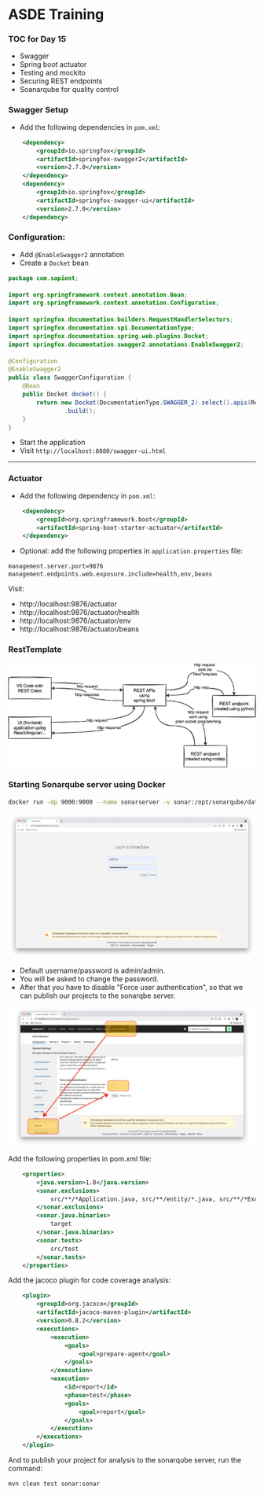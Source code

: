 # ASDE Training

### TOC for Day 15

-   Swagger
-   Spring boot actuator
-   Testing and mockito
-   Securing REST endpoints
-   Soanarqube for quality control

### Swagger Setup

-   Add the following dependencies in `pom.xml`:

```xml
    <dependency>
        <groupId>io.springfox</groupId>
        <artifactId>springfox-swagger2</artifactId>
        <version>2.7.0</version>
    </dependency>
    <dependency>
        <groupId>io.springfox</groupId>
        <artifactId>springfox-swagger-ui</artifactId>
        <version>2.7.0</version>
    </dependency>
```

### Configuration:

-   Add `@EnableSwagger2` annotation
-   Create a `Docket` bean

```java
package com.sapient;

import org.springframework.context.annotation.Bean;
import org.springframework.context.annotation.Configuration;

import springfox.documentation.builders.RequestHandlerSelectors;
import springfox.documentation.spi.DocumentationType;
import springfox.documentation.spring.web.plugins.Docket;
import springfox.documentation.swagger2.annotations.EnableSwagger2;

@Configuration
@EnableSwagger2
public class SwaggerConfiguration {
    @Bean
    public Docket docket() {
        return new Docket(DocumentationType.SWAGGER_2).select().apis(RequestHandlerSelectors.basePackage("com.sapient"))
                .build();
    }
}

```

-   Start the application
-   Visit `http://localhost:8080/swagger-ui.html`

<hr />

### Actuator

-   Add the following dependency in `pom.xml`:

```xml
    <dependency>
        <groupId>org.springframework.boot</groupId>
        <artifactId>spring-boot-starter-actuator</artifactId>
    </dependency>
```

-   Optional: add the following properties in `application.properties` file:

```properties
management.server.port=9876
management.endpoints.web.exposure.include=health,env,beans
```

Visit:

-   http://localhost:9876/actuator
-   http://localhost:9876/actuator/health
-   http://localhost:9876/actuator/env
-   http://localhost:9876/actuator/beans

### RestTemplate

![](rest-template.dio.png)

### Starting Sonarqube server using Docker

```sh
docker run -dp 9000:9000 --name sonarserver -v sonar:/opt/sonarqube/data sonarqube
```

![](images/sonar-home.png)

-   Default username/password is admin/admin.
-   You will be asked to change the password.
-   After that you have to disable "Force user authentication", so that we can publish our projects to the sonarqbe server.

![](images/disable-force-user-authentication.png)

Add the following properties in pom.xml file:

```xml
	<properties>
		<java.version>1.8</java.version>
		<sonar.exclusions>
			src/**/*Application.java, src/**/entity/*.java, src/**/*Exception.java
		</sonar.exclusions>
		<sonar.java.binaries>
			target
		</sonar.java.binaries>
		<sonar.tests>
			src/test
		</sonar.tests>
	</properties>
```

Add the jacoco plugin for code coverage analysis:

```xml
    <plugin>
        <groupId>org.jacoco</groupId>
        <artifactId>jacoco-maven-plugin</artifactId>
        <version>0.8.2</version>
        <executions>
            <execution>
                <goals>
                    <goal>prepare-agent</goal>
                </goals>
            </execution>
            <execution>
                <id>report</id>
                <phase>test</phase>
                <goals>
                    <goal>report</goal>
                </goals>
            </execution>
        </executions>
    </plugin>
```

And to publish your project for analysis to the sonarqube server, run the command:

```sh
mvn clean test sonar:sonar
```
